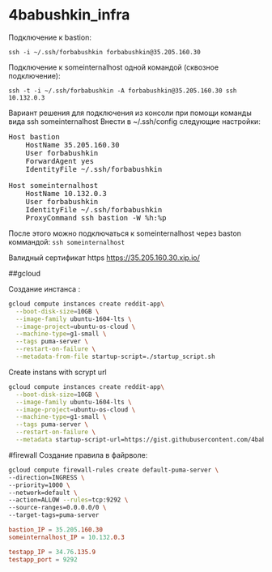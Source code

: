 # 4babushkin_infra

Подключение к bastion:
```console
ssh -i ~/.ssh/forbabushkin forbabushkin@35.205.160.30
```

Подключение к someinternalhost одной командой (сквозное подключение):
```console
ssh -t -i ~/.ssh/forbabushkin -A forbabushkin@35.205.160.30 ssh 10.132.0.3
```

Вариант решения для подключения из консоли при помощи команды вида ssh someinternalhost
Внести в ~/.ssh/config следующие настройки:

<pre>
Host bastion
    HostName 35.205.160.30
    User forbabushkin
    ForwardAgent yes
    IdentityFile ~/.ssh/forbabushkin

Host someinternalhost
    HostName 10.132.0.3
    User forbabushkin
    IdentityFile ~/.ssh/forbabushkin
    ProxyCommand ssh bastion -W %h:%p
</pre>

После этого можно подключаться к someinternalhost через baston коммандой:
`ssh someinternalhost`


Валидный сертификат https https://35.205.160.30.xip.io/


##gcloud

Создание инстанса :
```bash
gcloud compute instances create reddit-app\
  --boot-disk-size=10GB \
  --image-family ubuntu-1604-lts \
  --image-project=ubuntu-os-cloud \
  --machine-type=g1-small \
  --tags puma-server \
  --restart-on-failure \
  --metadata-from-file startup-script=./startup_script.sh
```


Create instans with scrypt url
```bash
gcloud compute instances create reddit-app\
  --boot-disk-size=10GB \
  --image-family ubuntu-1604-lts \
  --image-project=ubuntu-os-cloud \
  --machine-type=g1-small \
  --tags puma-server \
  --restart-on-failure \
  --metadata startup-script-url=https://gist.githubusercontent.com/4babushkin/61b7790b24f2580e3c5dd53d11548a17/raw/23914173d002d606e195eb7ebd6951b5d12583a3/startup_script.sh
```


#firewall
Создание правила в файрволе:
```bash
gcloud compute firewall-rules create default-puma-server \
--direction=INGRESS \
--priority=1000 \
--network=default \
--action=ALLOW --rules=tcp:9292 \
--source-ranges=0.0.0.0/0 \
--target-tags=puma-server
```

```conf
bastion_IP = 35.205.160.30
someinternalhost_IP = 10.132.0.3

testapp_IP = 34.76.135.9
testapp_port = 9292
```
